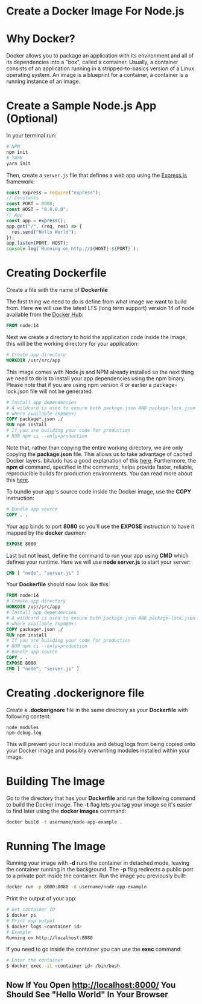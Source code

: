 # Create a Docker Image For Node.js

# Why Docker?

Docker allows you to package an application with its environment and all of its dependencies into a "box", called a container. Usually, a container consists of an application running in a stripped-to-basics version of a Linux operating system. An image is a blueprint for a container, a container is a running instance of an image.

# Create a Sample Node.js App (Optional)

In your terminal run:

```bash
# NPM
npm init
# YARN
yarn init
```

Then, create a `server.js` file that defines a web app using the [Express.js](https://expressjs.com) framework:

```js
const express = require("express");
// Constants
const PORT = 8080;
const HOST = "0.0.0.0";
// App
const app = express();
app.get("/", (req, res) => {
  res.send("Hello World");
});
app.listen(PORT, HOST);
console.log(`Running on http://${HOST}:${PORT}`);
```

# Creating Dockerfile

Create a file with the name of **Dockerfile**

The first thing we need to do is define from what image we want to build from. Here we will use the latest LTS (long term support) version 14 of node available from the [Docker Hub](https://hub.docker.com/_/node):

```dockerfile
FROM node:14
```

Next we create a directory to hold the application code inside the image, this will be the working directory for your application:

```dockerfile
# Create app directory
WORKDIR /usr/src/app
```

This image comes with Node.js and NPM already installed so the next thing we need to do is to install your app dependencies using the npm binary. Please note that if you are using npm version 4 or earlier a package-lock.json file will not be generated.

```dockerfile
# Install app dependencies
# A wildcard is used to ensure both package.json AND package-lock.json are copied
# where available (npm@5+)
COPY package*.json ./
RUN npm install
# If you are building your code for production
# RUN npm ci --only=production
```

Note that, rather than copying the entire working directory, we are only copying the **package.json** file. This allows us to take advantage of cached Docker layers. bitJudo has a good explanation of this [here](http://bitjudo.com/blog/2014/03/13/building-efficient-dockerfiles-node-dot-js/). Furthermore, the **npm ci** command, specified in the comments, helps provide faster, reliable, reproducible builds for production environments. You can read more about this [here](https://blog.npmjs.org/post/171556855892/introducing-npm-ci-for-faster-more-reliable).

To bundle your app's source code inside the Docker image, use the **COPY** instruction:

```dockerfile
# Bundle app source
COPY . .
```

Your app binds to port **8080** so you'll use the **EXPOSE** instruction to have it mapped by the **docker** daemon:

```dockerfile
EXPOSE 8080
```

Last but not least, define the command to run your app using **CMD** which defines your runtime. Here we will use **node server.js** to start your server:

```dockerfile
CMD [ "node", "server.js" ]
```

Your **Dockerfile** should now look like this:

```dockerfile
FROM node:14
# Create app directory
WORKDIR /usr/src/app
# Install app dependencies
# A wildcard is used to ensure both package.json AND package-lock.json are copied
# where available (npm@5+)
COPY package*.json ./
RUN npm install
# If you are building your code for production
# RUN npm ci --only=production
# Bundle app source
COPY . .
EXPOSE 8080
CMD [ "node", "server.js" ]
```

# Creating .dockerignore file

Create a **.dockerignore** file in the same directory as your **Dockerfile** with following content:

```ignore
node_modules
npm-debug.log
```

This will prevent your local modules and debug logs from being copied onto your Docker image and possibly overwriting modules installed within your image.

# Building The Image

Go to the directory that has your **Dockerfile** and run the following command to build the Docker image. The **-t** flag lets you tag your image so it's easier to find later using the **docker images** command:

```bash
docker build -t username/node-app-example .
```

# Running The Image

Running your image with **-d** runs the container in detached mode, leaving the container running in the background. The **-p** flag redirects a public port to a private port inside the container. Run the image you previously built:

```bash
docker run -p 8000:8080 -d username/node-app-example
```

Print the output of your app:

```bash
# Get container ID
$ docker ps
# Print app output
$ docker logs <container id>
# Example
Running on http://localhost:8080
```

If you need to go inside the container you can use the **exec** command:

```bash
# Enter the container
$ docker exec -it <container id> /bin/bash
```

## Now If You Open [http://localhost:8000/](http://localhost:8000/) You Should See "Hello World" In Your Browser
